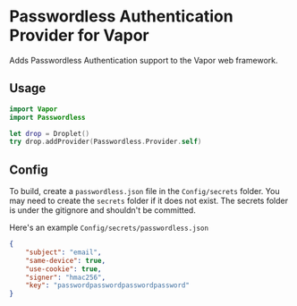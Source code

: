 # Passwordless Authentication Provider for Vapor

Adds Passwordless Authentication support to the Vapor web framework.

## Usage

```swift
import Vapor
import Passwordless

let drop = Droplet()
try drop.addProvider(Passwordless.Provider.self)
```

## Config

To build, create a `passwordless.json` file in the `Config/secrets` folder.
You may need to create the `secrets` folder if it does not exist. The secrets
folder is under the gitignore and shouldn't be committed.

Here's an example `Config/secrets/passwordless.json`

```json
{
    "subject": "email",
    "same-device": true,
    "use-cookie": true,
    "signer": "hmac256",
    "key": "passwordpasswordpasswordpassword"
}
```
